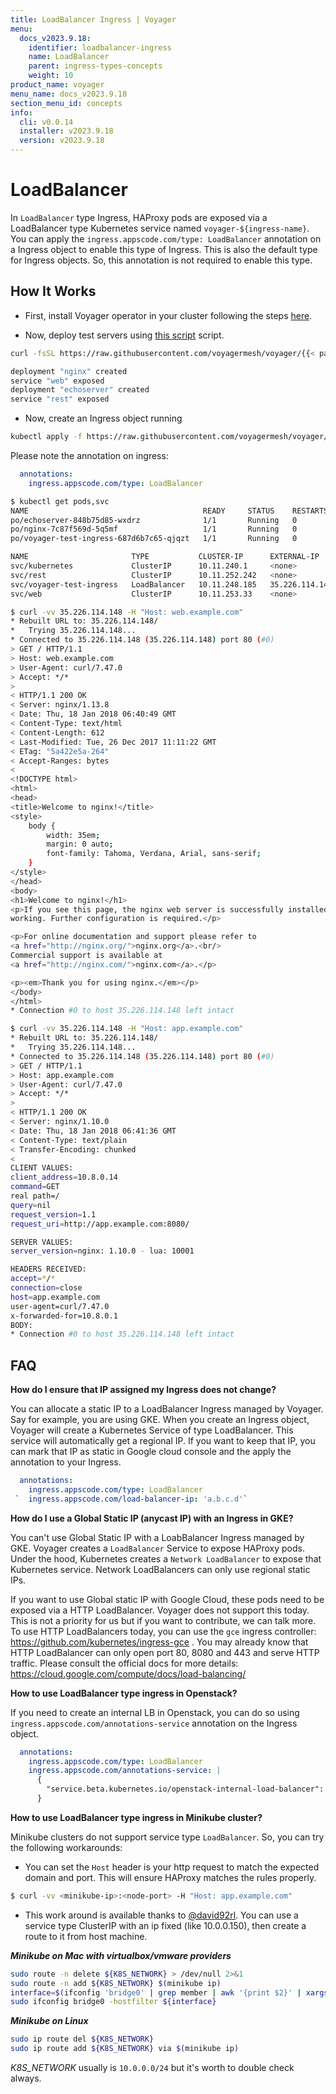 ```yaml
---
title: LoadBalancer Ingress | Voyager
menu:
  docs_v2023.9.18:
    identifier: loadbalancer-ingress
    name: LoadBalancer
    parent: ingress-types-concepts
    weight: 10
product_name: voyager
menu_name: docs_v2023.9.18
section_menu_id: concepts
info:
  cli: v0.0.14
  installer: v2023.9.18
  version: v2023.9.18
---
```


# LoadBalancer

In `LoadBalancer` type Ingress, HAProxy pods are exposed via a LoadBalancer type Kubernetes service named `voyager-${ingress-name}`. You can apply the `ingress.appscode.com/type: LoadBalancer` annotation on a Ingress object to enable this type of Ingress. This is also the default type for Ingress objects. So, this annotation is not required to enable this type.

## How It Works

- First, install Voyager operator in your cluster following the steps [here](/docs/v2023.9.18/setup/install).

- Now, deploy test servers using [this script](/docs/v2023.9.18/examples/ingress/types/loadbalancer/deploy-servers.sh) script.

```bash
curl -fsSL https://raw.githubusercontent.com/voyagermesh/voyager/{{< param "info.version" >}}/docs/examples/ingress/types/loadbalancer/deploy-servers.sh | bash

deployment "nginx" created
service "web" exposed
deployment "echoserver" created
service "rest" exposed
```

- Now, create an Ingress object running

```bash
kubectl apply -f https://raw.githubusercontent.com/voyagermesh/voyager/{{< param "info.version" >}}/docs/examples/ingress/types/loadbalancer/ing.yaml
```

Please note the annotation on ingress:

```yaml
  annotations:
    ingress.appscode.com/type: LoadBalancer
```

```bash
$ kubectl get pods,svc
NAME                                       READY     STATUS    RESTARTS   AGE
po/echoserver-848b75d85-wxdrz              1/1       Running   0          2m
po/nginx-7c87f569d-5q5mf                   1/1       Running   0          3m
po/voyager-test-ingress-687d6b7c65-qjqzt   1/1       Running   0          1m

NAME                       TYPE           CLUSTER-IP      EXTERNAL-IP      PORT(S)        AGE
svc/kubernetes             ClusterIP      10.11.240.1     <none>           443/TCP        4m
svc/rest                   ClusterIP      10.11.252.242   <none>           80/TCP         2m
svc/voyager-test-ingress   LoadBalancer   10.11.248.185   35.226.114.148   80:30854/TCP   1m
svc/web                    ClusterIP      10.11.253.33    <none>           80/TCP         2m
```

```bash
$ curl -vv 35.226.114.148 -H "Host: web.example.com"
* Rebuilt URL to: 35.226.114.148/
*   Trying 35.226.114.148...
* Connected to 35.226.114.148 (35.226.114.148) port 80 (#0)
> GET / HTTP/1.1
> Host: web.example.com
> User-Agent: curl/7.47.0
> Accept: */*
>
< HTTP/1.1 200 OK
< Server: nginx/1.13.8
< Date: Thu, 18 Jan 2018 06:40:49 GMT
< Content-Type: text/html
< Content-Length: 612
< Last-Modified: Tue, 26 Dec 2017 11:11:22 GMT
< ETag: "5a422e5a-264"
< Accept-Ranges: bytes
<
<!DOCTYPE html>
<html>
<head>
<title>Welcome to nginx!</title>
<style>
    body {
        width: 35em;
        margin: 0 auto;
        font-family: Tahoma, Verdana, Arial, sans-serif;
    }
</style>
</head>
<body>
<h1>Welcome to nginx!</h1>
<p>If you see this page, the nginx web server is successfully installed and
working. Further configuration is required.</p>

<p>For online documentation and support please refer to
<a href="http://nginx.org/">nginx.org</a>.<br/>
Commercial support is available at
<a href="http://nginx.com/">nginx.com</a>.</p>

<p><em>Thank you for using nginx.</em></p>
</body>
</html>
* Connection #0 to host 35.226.114.148 left intact
```

```bash
$ curl -vv 35.226.114.148 -H "Host: app.example.com"
* Rebuilt URL to: 35.226.114.148/
*   Trying 35.226.114.148...
* Connected to 35.226.114.148 (35.226.114.148) port 80 (#0)
> GET / HTTP/1.1
> Host: app.example.com
> User-Agent: curl/7.47.0
> Accept: */*
>
< HTTP/1.1 200 OK
< Server: nginx/1.10.0
< Date: Thu, 18 Jan 2018 06:41:36 GMT
< Content-Type: text/plain
< Transfer-Encoding: chunked
<
CLIENT VALUES:
client_address=10.8.0.14
command=GET
real path=/
query=nil
request_version=1.1
request_uri=http://app.example.com:8080/

SERVER VALUES:
server_version=nginx: 1.10.0 - lua: 10001

HEADERS RECEIVED:
accept=*/*
connection=close
host=app.example.com
user-agent=curl/7.47.0
x-forwarded-for=10.8.0.1
BODY:
* Connection #0 to host 35.226.114.148 left intact
```

## FAQ

**How do I ensure that IP assigned my Ingress does not change?**

You can allocate a static IP to a LoadBalancer Ingress managed by Voyager. Say for example, you are using GKE. When you create an Ingress object, Voyager will create a Kubernetes Service of type LoadBalancer. This service will automatically get a regional IP. If you want to keep that IP, you can mark that IP as static in Google cloud console
and the apply the annotation to your Ingress.

```yaml
  annotations:
    ingress.appscode.com/type: LoadBalancer
 `  ingress.appscode.com/load-balancer-ip: 'a.b.c.d'`
```


**How do I use a Global Static IP (anycast IP) with an Ingress in GKE?**

You can't use Global Static IP with a LoabBalancer Ingress managed by GKE. Voyager creates a `LoadBalancer` Service to expose HAProxy pods. Under the hood, Kubernetes creates a `Network LoadBalancer` to expose that Kubernetes service. Network LoadBalancers can only use regional static IPs.

If you want to use Global static IP with Google Cloud, these pods need to be exposed via  a HTTP LoadBalancer. Voyager does not support this today. This is not a priority for us but if you want to contribute, we can talk more. To use HTTP LoadBalancers today, you can use the `gce` ingress controller: https://github.com/kubernetes/ingress-gce . You may already know that HTTP LoadBalancer can only open port 80, 8080 and 443 and serve HTTP traffic. Please consult the official docs for more details: https://cloud.google.com/compute/docs/load-balancing/


**How to use LoadBalancer type ingress in Openstack?**

If you need to create an internal LB in Openstack, you can do so using `ingress.appscode.com/annotations-service` annotation on the Ingress object.

```yaml
  annotations:
    ingress.appscode.com/type: LoadBalancer
    ingress.appscode.com/annotations-service: |
      {
        "service.beta.kubernetes.io/openstack-internal-load-balancer": "true"
      }
```


**How to use LoadBalancer type ingress in Minikube cluster?**

Minikube clusters do not support service type `LoadBalancer`. So, you can try the following workarounds:

- You can set the `Host` header is your http request to match the expected domain and port. This will ensure HAProxy matches the rules properly.

```bash
$ curl -vv <minikube-ip>:<node-port> -H "Host: app.example.com"
```

- This work around is available thanks to [@david92rl](https://github.com/david92rl). You can use a service type ClusterIP with an ip fixed (like 10.0.0.150), then create a route to it from host machine.

**_Minikube on Mac with virtualbox/vmware providers_**

```bash
sudo route -n delete ${K8S_NETWORK} > /dev/null 2>&1
sudo route -n add ${K8S_NETWORK} $(minikube ip)
interface=$(ifconfig 'bridge0' | grep member | awk '{print $2}' | xargs | awk '{print $1}')
sudo ifconfig bridge0 -hostfilter ${interface}
```

**_Minikube on Linux_**

```bash
sudo ip route del ${K8S_NETWORK}
sudo ip route add ${K8S_NETWORK} via $(minikube ip)
```

*K8S_NETWORK* usually is `10.0.0.0/24` but it's worth to double check always.
